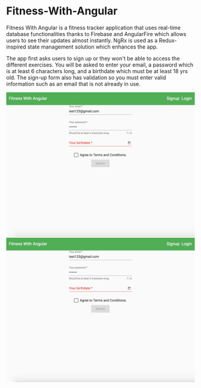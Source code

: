 # Fitness-With-Angular


Fitness With Angular is a fitness tracker application that uses real-time database functionalities thanks to Firebase and AngularFire which allows users to see their updates almost instantly. NgRx is used as a Redux-inspired state management solution which enhances the app.

The app first asks users to sign up or they won't be able to access the different exercises. You will be asked to enter your email, a password which is at least 6 characters long, and a birthdate which must be at least 18 yrs old. The sign-up form also has validation so you must enter valid information such as an email that is not already in use.

<img src="fitness-with-angular/screenshots/1.jpg"/>
<br>
<img src="fitness-with-angular/screenshots/1.jpg"/>
